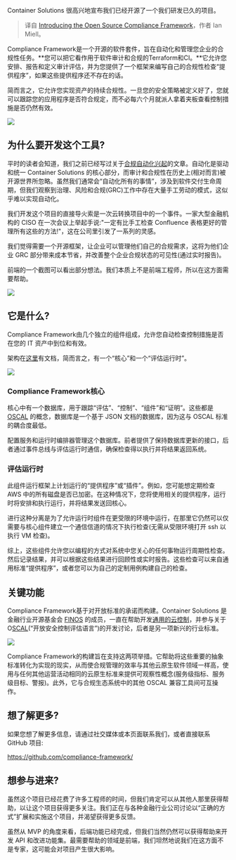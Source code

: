 <!--
title: 介绍开源Compliance Framework
cover: ./cover.png
-->

Container Solutions 很高兴地宣布我们已经开源了一个我们研发已久的项目。

> 译自 [Introducing the Open Source Compliance Framework](https://blog.container-solutions.com/introducing-the-open-source-compliance-framework)，作者 Ian Miell。


Compliance Framework是一个开源的软件套件，旨在自动化和管理您企业的合规性任务。**您可以把它看作用于软件审计和合规的Terraform和CI。**它允许您安排、报告和定义审计评估，并为您提供了一个框架来编写自己的合规性检查“提供程序”，如果这些提供程序还不存在的话。

简而言之，它允许您实现资产的持续合规性。一旦您的安全策略被定义好了，您就可以跟踪您的应用程序是否符合规定，而不必每六个月就派人拿着夹板查看控制措施是否仍然有效。

![](https://blog.container-solutions.com/hs-fs/hubfs/image-Feb-20-2024-08-44-41-7811-AM.png?width=1839&height=919&name=image-Feb-20-2024-08-44-41-7811-AM.png)

## 为什么要开发这个工具?


平时的读者会知道，我们之前已经写过关于[合规自动化兴起](https://blog.container-solutions.com/under-control-why-governance-engineering-is-coming-to-cloud-native)的文章。自动化是驱动和统一 Container Solutions 的核心部分，而审计和合规性在历史上(相对而言)被开源世界所忽略。虽然我们通常会“自动化所有的事情”，涉及到软件交付生命周期，但我们观察到治理、风险和合规(GRC)工作中存在大量手工劳动的模式，这似乎难以实现自动化。

我们开发这个项目的直接导火索是一次云转换项目中的一个事件。一家大型金融机构的 CISO 在一次会议上举起手说:"一定有比手工检查 Confluence 表格更好的管理所有这些的方法!"，这在公司里引发了一系列的灵感。

我们觉得需要一个开源框架，让企业可以管理他们自己的合规需求，这将为他们企业 GRC 部分带来成本节省，并改善整个企业合规状态的可见性(通过实时报告)。

前端的一个截图可以看出部分想法。我们本质上不是前端工程师，所以在这方面需要帮助。

![](https://blog.container-solutions.com/hs-fs/hubfs/Screenshot%202024-02-20%20at%2008.46.40.png?width=1400&height=447&name=Screenshot%202024-02-20%20at%2008.46.40.png)

## 它是什么?

Compliance Framework由几个独立的组件组成，允许您自动检查控制措施是否在您的 IT 资产中到位和有效。

架构在[这里](https://compliance-framework.github.io/docs/architecture)有文档，简而言之，有一个“核心”和一个“评估运行时”。

![](https://blog.container-solutions.com/hs-fs/hubfs/Screenshot%202024-02-20%20at%2008.47.56.png?width=2340&height=1552&name=Screenshot%202024-02-20%20at%2008.47.56.png)

### Compliance Framework核心

核心中有一个数据库，用于跟踪“评估”、“控制”、“组件”和“证明”。这些都是 [OSCAL](https://pages.nist.gov/OSCAL/) 的概念，数据库是一个基于 JSON 文档的数据库，因为这与 OSCAL 标准的耦合度最低。

配置服务和运行时编排器管理这个数据库。前者提供了保持数据库更新的接口，后者通过事件总线与评估运行时通信，确保检查得以执行并将结果返回系统。

### 评估运行时

此组件运行框架上计划运行的“提供程序”或“插件”。例如，您可能想定期检查 AWS 中的所有磁盘是否已加密。在这种情况下，您将使用相关的提供程序，运行时将安排和执行运行，并将结果发送回核心。

进行这种分离是为了允许运行时组件在更受限的环境中运行，在那里它仍然可以仅需要与核心组件建立一个通信信道的情况下执行检查(无需从受限环境打开 ssh 以执行 VM 检查)。

综上，这些组件允许您以编程的方式对系统中您关心的任何事物运行周期性检查。然后记录结果，并可以根据这些结果进行回顾性或实时报告。这些检查可以来自通用标准“提供程序”，或者您可以为自己的定制用例构建自己的检查。

## 关键功能

Compliance Framework基于对开放标准的承诺而构建。Container Solutions 是金融行业开源基金会 [FINOS](https://www.finos.org/) 的成员，一直在帮助开发[通用的云控制](https://www.finos.org/common-cloud-controls-project)，并参与关于 O[SCAL](https://pages.nist.gov/OSCAL/)(“开放安全控制评估语言”)的开发讨论，后者是另一项新兴的行业标准。

![](https://blog.container-solutions.com/hs-fs/hubfs/Screenshot%202024-02-20%20at%2008.49.36.png?width=1126&height=1328&name=Screenshot%202024-02-20%20at%2008.49.36.png)

Compliance Framework的构建旨在支持这两项举措。它帮助将这些重要的抽象标准转化为实现的现实，从而使合规管理的效率与其他云原生软件领域一样高，使用与任何其他运营活动相同的云原生标准来提供可观察性概念(服务级指标、服务级目标、警报)。此外，它与合规生态系统中的其他 OSCAL 兼容工具间可互操作。

## 想了解更多?

如果您想了解更多信息，请通过社交媒体或本页面联系我们，或者直接联系 GitHub 项目:

https://github.com/compliance-framework/

## 想参与进来?

虽然这个项目已经花费了许多工程师的时间，但我们肯定可以从其他人那里获得帮助，以让这个项目获得更多关注。我们正在与各种金融行业公司讨论以“正确的方式”扩展和实施这个项目，并渴望获得更多反馈。

虽然从 MVP 的角度来看，后端功能已经完成，但我们当然仍然可以获得帮助来开发 API 和改进功能集。最需要帮助的领域是前端，我们坦然地说我们在这方面不是专家，这可能会对项目产生很大影响。
